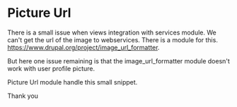 Picture Url
===========

There is a small issue when views integration with services module. We can't get the url of the image to webservices. There is a module for this. https://www.drupal.org/project/image_url_formatter.

But here one issue remaining is that the image_url_formatter module doesn't work with user profile picture. 

Picture Url module handle this small snippet. 

Thank you

